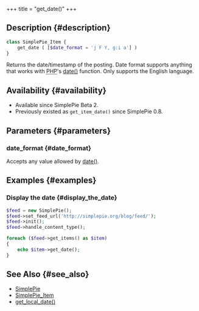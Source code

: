 +++
title = "get_date()"
+++

## Description {#description}

```php
class SimplePie_Item {
    get_date ( [$date_format = 'j F Y, g:i a'] )
}
```

Returns the date/timestamp of the posting. Date format supports anything that works with <abbr title="Hypertext Preprocessor">PHP</abbr>'s [date()](http://php.net/date) function. Only supports the English language.

## Availability {#availability}

- Available since SimplePie Beta 2.
- Previously existed as `get_item_date()` since SimplePie 0.8.

## Parameters {#parameters}

### date_format {#date_format}

Accepts any value allowed by [date()](http://php.net/date).

## Examples {#examples}

### Display the date {#display_the_date}

```php
$feed = new SimplePie();
$feed->set_feed_url('http://simplepie.org/blog/feed/');
$feed->init();
$feed->handle_content_type();

foreach ($feed->get_items() as $item)
{
    echo $item->get_date();
}
```

## See Also {#see_also}

- [SimplePie](@/wiki/reference/simplepie/_index.md)
- [SimplePie_Item](@/wiki/reference/simplepie_item/_index.md)
- [get_local_date()](@/wiki/reference/simplepie_item/get_local_date.md)

